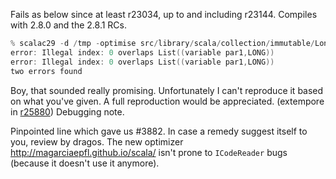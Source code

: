 Fails as below since at least r23034, up to and including r23144.  Compiles with 2.8.0 and the 2.8.1 RCs.
```scala
% scalac29 -d /tmp -optimise src/library/scala/collection/immutable/LongMap.scala
error: Illegal index: 0 overlaps List((variable par1,LONG))
error: Illegal index: 0 overlaps List((variable par1,LONG))
two errors found
```
Boy, that sounded really promising.  Unfortunately I can't reproduce it based on what you've given.  A full reproduction would be appreciated.
(extempore in [r25880](https://codereview.scala-lang.org/fisheye/changelog/scala-svn?cs=25880)) Debugging note.

Pinpointed line which gave us #3882.  In case a remedy
suggest itself to you, review by dragos.
The new optimizer http://magarciaepfl.github.io/scala/ isn't prone to `ICodeReader` bugs (because it doesn't use it anymore).
